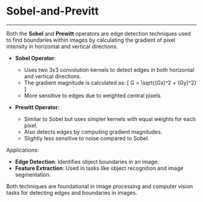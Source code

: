 # Sobel-and-Previtt

---

Both the **Sobel** and **Prewitt** operators are edge detection techniques used to find boundaries within images by calculating the gradient of pixel intensity in horizontal and vertical directions.

- **Sobel Operator**:
  - Uses two 3x3 convolution kernels to detect edges in both horizontal and vertical directions.
  - The gradient magnitude is calculated as:
    \[
    G = \sqrt{(Gx)^2 + (Gy)^2}
    \]
  - More sensitive to edges due to weighted central pixels.
  
- **Prewitt Operator**:
  - Similar to Sobel but uses simpler kernels with equal weights for each pixel.
  - Also detects edges by computing gradient magnitudes.
  - Slightly less sensitive to noise compared to Sobel.

 Applications:
- **Edge Detection**: Identifies object boundaries in an image.
- **Feature Extraction**: Used in tasks like object recognition and image segmentation.

Both techniques are foundational in image processing and computer vision tasks for detecting edges and boundaries in images.
